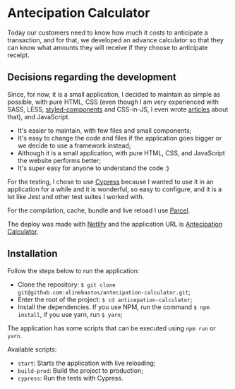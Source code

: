 # Antecipation Calculator

Today our customers need to know how much it costs to anticipate a transaction, and for that, we developed an advance calculator so that they can know what amounts they will receive if they choose to anticipate receipt.

## Decisions regarding the development

Since, for now, it is a small application, I decided to maintain as simple as possible, with pure HTML, CSS (even though I am very experienced with SASS, LESS, [styled-components](https://braziljs.org/blog/css-no-javascript-aprendendo-usar-styled-components/) and CSS-in-JS, I even wrote [articles](https://imasters.com.br/css/css-no-javascript-em-componentes-react-quais-vantagens-e-desvantagens) about that), and JavaScript.

- It's easier to maintain, with few files and small components;
- It's easy to change the code and files if the application goes bigger or we decide to use a framework instead;
- Although it is a small application, with pure HTML, CSS, and JavaScript the website performs better;
- It's super easy for anyone to understand the code :)

For the testing, I chose to use [Cypress](https://www.cypress.io/) because I wanted to use it in an application for a while and it is wonderful, so easy to configure, and it is a lot like Jest and other test suites I worked with.

For the compilation, cache, bundle and live reload I use [Parcel](https://parceljs.org/).

The deploy was made with [Netlify](https://www.netlify.com/) and the application URL is [Antecipation Calculator](https://blissful-blackwell-b15dde.netlify.app/).

## Installation

Follow the steps below to run the application:

- Clone the repository: `$ git clone git@github.com:alinebastos/antecipation-calculator.git`;
- Enter the root of the project: `$ cd anticepation-calculator`;
- Install the dependencies. If you use NPM, run the command `$ npm install`, if you use yarn, run `$ yarn`;

The application has some scripts that can be executed using `npm run` or `yarn`.

Available scripts:

- `start`: Starts the application with live reloading;
- `build-prod`: Build the project to production;
- `cypress`: Run the tests with Cypress.
